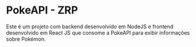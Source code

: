 # PokeAPI - ZRP

Este é um projeto com backend desenvolvido em NodeJS e frontend desenvolvido em React JS que consome a PokeAPI para exibir informações sobre Pokémon.


